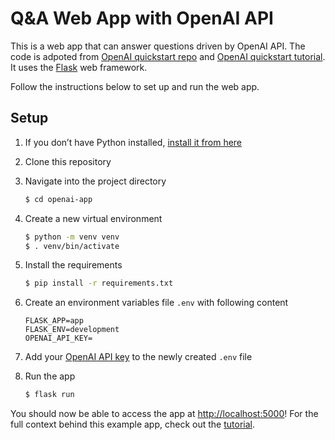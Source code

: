 # Q&A Web App with OpenAI API

This is a web app that can answer questions driven by OpenAI API. The code is adpoted from [OpenAI quickstart repo](https://github.com/openai/openai-quickstart-python) and [OpenAI quickstart tutorial](https://beta.openai.com/docs/quickstart). It uses the [Flask](https://flask.palletsprojects.com/en/2.0.x/) web framework.

Follow the instructions below to set up and run the web app.

## Setup

1. If you don’t have Python installed, [install it from here](https://www.python.org/downloads/)

2. Clone this repository

3. Navigate into the project directory

   ```bash
   $ cd openai-app
   ```

4. Create a new virtual environment

   ```bash
   $ python -m venv venv
   $ . venv/bin/activate
   ```

5. Install the requirements

   ```bash
   $ pip install -r requirements.txt
   ```

6. Create an environment variables file `.env` with following content

   ```env
   FLASK_APP=app
   FLASK_ENV=development
   OPENAI_API_KEY=
   ```

7. Add your [OpenAI API key](https://beta.openai.com/account/api-keys) to the newly created `.env` file

8. Run the app

   ```bash
   $ flask run
   ```

You should now be able to access the app at [http://localhost:5000](http://localhost:5000)! For the full context behind this example app, check out the [tutorial](https://beta.openai.com/docs/quickstart).
